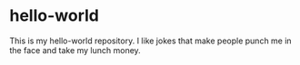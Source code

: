 # hello-world
This is my hello-world repository. 
I like jokes that make people punch me in the face and take my lunch money. 
